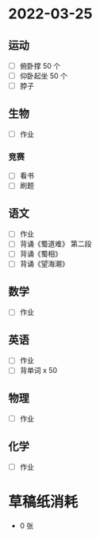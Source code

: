 # **2022-03-25**

## 运动

- [ ] 俯卧撑 50 个
- [ ] 仰卧起坐 50 个
- [ ] 脖子

## 生物
- [ ] 作业

### 竞赛
- [ ] 看书
- [ ] 刷题

## 语文
- [ ] 作业
- [ ] 背诵《蜀道难》 第二段
- [ ] 背诵《蜀相》
- [ ] 背诵《望海潮》

## 数学
- [ ] 作业

## 英语
- [ ] 作业
- [ ] 背单词 x 50

## 物理
- [ ] 作业

## 化学
- [ ] 作业

# 草稿纸消耗

- 0 张

